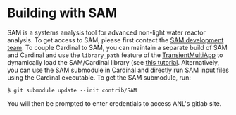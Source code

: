 # Building with SAM

SAM is a systems analysis tool for advanced non-light water reactor analysis.
To get access to SAM, please first contact the
[SAM development team](https://www.anl.gov/nse/system-analysis-module).
To couple Cardinal to SAM, you can maintain a separate build of SAM
and Cardinal and use the `library_path` feature of the
[TransientMultiApp](https://mooseframework.inl.gov/source/multiapps/TransientMultiApp.html)
to dynamically load the SAM/Cardinal library (see [this tutorial](tutorials/other_apps.md).
Alternatively, you can
use the SAM submodule in Cardinal and directly run SAM input files using the
Cardinal executable. To get the SAM submodule, run:

```
$ git submodule update --init contrib/SAM
```

You will then be prompted to enter credentials to access ANL's gitlab site.
